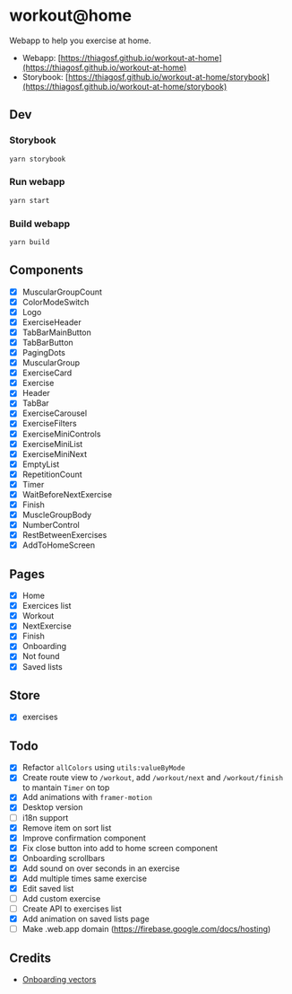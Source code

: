 # workout@home

Webapp to help you exercise at home.

* Webapp: [https://thiagosf.github.io/workout-at-home](https://thiagosf.github.io/workout-at-home)
* Storybook: [https://thiagosf.github.io/workout-at-home/storybook](https://thiagosf.github.io/workout-at-home/storybook)

## Dev

### Storybook

```bash
yarn storybook
```

### Run webapp

```bash
yarn start
```

### Build webapp

```bash
yarn build
```

## Components

- [x] MuscularGroupCount
- [x] ColorModeSwitch
- [x] Logo
- [x] ExerciseHeader
- [x] TabBarMainButton
- [x] TabBarButton
- [x] PagingDots
- [x] MuscularGroup
- [x] ExerciseCard
- [x] Exercise
- [x] Header
- [x] TabBar
- [x] ExerciseCarousel
- [x] ExerciseFilters
- [x] ExerciseMiniControls
- [x] ExerciseMiniList
- [x] ExerciseMiniNext
- [x] EmptyList
- [x] RepetitionCount
- [x] Timer
- [x] WaitBeforeNextExercise
- [x] Finish
- [x] MuscleGroupBody
- [x] NumberControl
- [x] RestBetweenExercises
- [x] AddToHomeScreen

## Pages

- [x] Home
- [x] Exercices list
- [x] Workout
- [x] NextExercise
- [x] Finish
- [x] Onboarding
- [x] Not found
- [x] Saved lists

## Store

- [x] exercises

## Todo

- [x] Refactor `allColors` using `utils:valueByMode`
- [x] Create route view to `/workout`, add `/workout/next` and `/workout/finish` to mantain `Timer` on top
- [x] Add animations with `framer-motion`
- [x] Desktop version
- [ ] i18n support
- [x] Remove item on sort list
- [x] Improve confirmation component
- [x] Fix close button into add to home screen component
- [x] Onboarding scrollbars
- [x] Add sound on over seconds in an exercise
- [x] Add multiple times same exercise
- [x] Edit saved list
- [ ] Add custom exercise
- [ ] Create API to exercises list
- [x] Add animation on saved lists page
- [ ] Make .web.app domain (https://firebase.google.com/docs/hosting)

## Credits

- [Onboarding vectors](https://pt.vecteezy.com/arte-vetorial/133933-vetores-de-treinamento-de-desportista)
